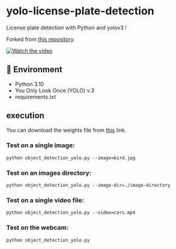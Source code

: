 # yolo-license-plate-detection

License plate detection with Python and yolov3 !

Forked from [this repository](https://github.com/alitourani/yolo-license-plate-detection).

[![Watch the video](https://img.youtube.com/vi/NXjCJZxeaQA/0.jpg)](https://www.youtube.com/watch?v=NXjCJZxeaQA)

## 🔨 Environment

- Python 3.10
- You Only Look Once (YOLO) v.3
- requirements.txt

## execution

You can download the weights file from [this](https://drive.google.com/file/d/1vXjIoRWY0aIpYfhj3TnPUGdmJoHnWaOc/ "this") link.

### Test on a single image:

```
python object_detection_yolo.py --image=bird.jpg
```

### Test on an images directory:

```
python object_detection_yolo.py --image-dir=./image-directory
```

### Test on a single video file:

```
python object_detection_yolo.py --video=cars.mp4
```

### Test on the webcam:

```
python object_detection_yolo.py
```

